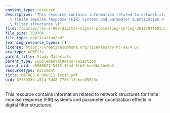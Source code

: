 ```yaml
---
content_type: resource
description: "This resource contains information related to network structures for\
  \ finite impulse response (FIR) systems and parameter quantization effects in digital\
  \ filter structures.\t"
file: /courses/res-6-008-digital-signal-processing-spring-2011/07f6933da5245d48778613cbcc05823c_MITRES_6_008S11_lec13.pdf
file_size: 338784
file_type: application/pdf
learning_resource_types: []
license: https://creativecommons.org/licenses/by-nc-sa/4.0/
ocw_type: OCWFile
parent_title: Study Materials
parent_type: SupplementalResourceSection
parent_uid: d0980677-5415-3344-6fb0-bae3bb5be0e3
resourcetype: Document
title: MITRES_6_008S11_lec13.pdf
uid: 07f6933d-a524-5d48-7786-13cbcc05823c
---
```

This resource contains information related to network structures for finite impulse response (FIR) systems and parameter quantization effects in digital filter structures.	
